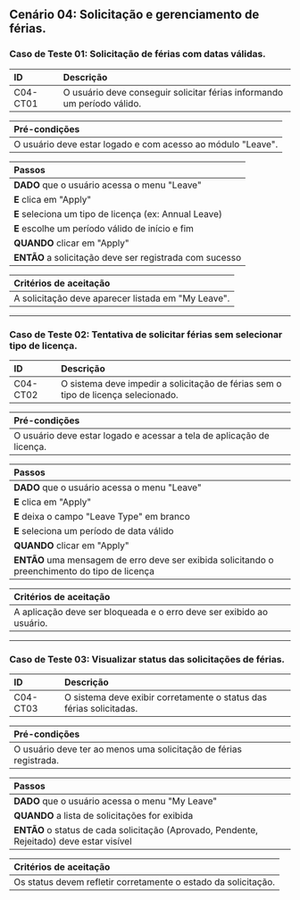 ## Cenário 04: Solicitação e gerenciamento de férias.

### Caso de Teste 01: Solicitação de férias com datas válidas.

| ID       | Descrição                                                               |
| :------- | :---------------------------------------------------------------------- |
| C04-CT01 | O usuário deve conseguir solicitar férias informando um período válido. |

| **Pré-condições**                                             |
| :------------------------------------------------------------ |
| O usuário deve estar logado e com acesso ao módulo "Leave".   |

| **Passos**                                                        |
| :---------------------------------------------------------------- |
| **DADO** que o usuário acessa o menu \"Leave\"                   |
| **E** clica em \"Apply\"                                         |
| **E** seleciona um tipo de licença (ex: Annual Leave)            |
| **E** escolhe um período válido de início e fim                 |
| **QUANDO** clicar em \"Apply\"                                   |
| **ENTÃO** a solicitação deve ser registrada com sucesso          |

| **Critérios de aceitação**                                      |
| :-------------------------------------------------------------- |
| A solicitação deve aparecer listada em \"My Leave\".            |

---

### Caso de Teste 02: Tentativa de solicitar férias sem selecionar tipo de licença.

| ID       | Descrição                                                                         |
| :------- | :-------------------------------------------------------------------------------- |
| C04-CT02 | O sistema deve impedir a solicitação de férias sem o tipo de licença selecionado. |

| **Pré-condições**                                             |
| :------------------------------------------------------------ |
| O usuário deve estar logado e acessar a tela de aplicação de licença. |

| **Passos**                                                        |
| :---------------------------------------------------------------- |
| **DADO** que o usuário acessa o menu \"Leave\"                   |
| **E** clica em \"Apply\"                                         |
| **E** deixa o campo \"Leave Type\" em branco                    |
| **E** seleciona um período de data válido                       |
| **QUANDO** clicar em \"Apply\"                                   |
| **ENTÃO** uma mensagem de erro deve ser exibida solicitando o preenchimento do tipo de licença |

| **Critérios de aceitação**                                      |
| :-------------------------------------------------------------- |
| A aplicação deve ser bloqueada e o erro deve ser exibido ao usuário. |

---

### Caso de Teste 03: Visualizar status das solicitações de férias.

| ID       | Descrição                                                              |
| :------- | :--------------------------------------------------------------------- |
| C04-CT03 | O sistema deve exibir corretamente o status das férias solicitadas.    |

| **Pré-condições**                                             |
| :------------------------------------------------------------ |
| O usuário deve ter ao menos uma solicitação de férias registrada. |

| **Passos**                                                        |
| :---------------------------------------------------------------- |
| **DADO** que o usuário acessa o menu \"My Leave\"                |
| **QUANDO** a lista de solicitações for exibida                  |
| **ENTÃO** o status de cada solicitação (Aprovado, Pendente, Rejeitado) deve estar visível |

| **Critérios de aceitação**                                      |
| :-------------------------------------------------------------- |
| Os status devem refletir corretamente o estado da solicitação.  |
